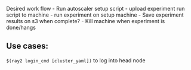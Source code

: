 Desired work flow
    - Run autoscaler setup script
    -  upload experiment run script to machine
    -  run experiment on setup machine
    - Save experiment results on s3 when complete?
    - Kill machine when experiment is done/hangs

## Use cases:
`$(ray2 login_cmd [cluster_yaml])` to log into head node
